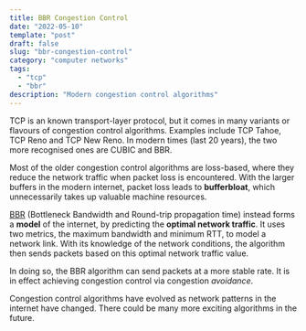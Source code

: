 ```yaml
---
title: BBR Congestion Control
date: "2022-05-10"
template: "post"
draft: false
slug: "bbr-congestion-control"
category: "computer networks"
tags:
  - "tcp"
  - "bbr"
description: "Modern congestion control algorithms"
---
```


TCP is an known transport-layer protocol, but it comes in many variants or flavours of congestion control algorithms. Examples include TCP Tahoe, TCP Reno and TCP New Reno. In modern times (last 20 years), the two more recognised ones are CUBIC and BBR.

Most of the older congestion control algorithms are loss-based, where they reduce the network traffic when packet loss is encountered. With the larger buffers in the modern internet, packet loss leads to **bufferbloat**, which unnecessarily takes up valuable machine resources.

[BBR](https://github.com/google/bbr) (Bottleneck Bandwidth and Round-trip propagation time) instead forms a **model** of the internet, by predicting the **optimal network traffic**. It uses two metrics, the maximum bandwidth and minimum RTT, to model a network link. With its knowledge of the network conditions, the algorithm then sends packets based on this optimal network traffic value.

In doing so, the BBR algorithm can send packets at a more stable rate. It is in effect achieving congestion control via congestion *avoidance*.

Congestion control algorithms have evolved as network patterns in the internet have changed. There could be many more exciting algorithms in the future.








